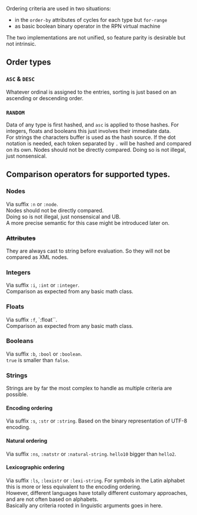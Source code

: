 Ordering criteria are used in two situations:

- in the `order-by` attributes of cycles for each type but `for-range`
- as basic boolean binary operator in the RPN virtual machine

The two implementations are not unified, so feature parity is desirable but not intrinsic.

## Order types

### `ASC` & `DESC`

Whatever ordinal is assigned to the entries, sorting is just based on an ascending or descending order.

### `RANDOM`

Data of any type is first hashed, and `asc` is applied to those hashes.
For integers, floats and booleans this just involves their immediate data.  
For strings the characters buffer is used as the hash source. If the dot notation is needed, each token separated by `.` will be hashed and compared on its own.
Nodes should not be directly compared. Doing so is not illegal, just nonsensical.

## Comparison operators for supported types.

### Nodes

Via suffix `:n` or `:node`.  
Nodes should not be directly compared.  
Doing so is not illegal, just nonsensical and UB.  
A more precise semantic for this case might be introduced later on.

### ~~Attributes~~

They are always cast to string before evaluation. So they will not be compared as XML nodes.

### Integers

Via suffix `:i`, `:int` or `:integer`.  
Comparison as expected from any basic math class.

### Floats

Via suffix `:f`, `:float``.  
Comparison as expected from any basic math class.

### Booleans

Via suffix `:b`, `:bool` or `:boolean`.  
`true` is smaller than `false`.

### Strings

Strings are by far the most complex to handle as multiple criteria are possible.

#### Encoding ordering

Via suffix `:s`, `:str` or `:string`.
Based on the binary representation of UTF-8 encoding.

#### Natural ordering

Via suffix `:ns`, `:natstr` or `:natural-string`.
`hello10` bigger than `hello2`.

#### Lexicographic ordering

Via suffix `:ls`, `:lexistr` or `:lexi-string`.
For symbols in the Latin alphabet this is more or less equivalent to the encoding ordering.  
However, different languages have totally different customary approaches, and are not often based on alphabets.  
Basically any criteria rooted in linguistic arguments goes in here.
